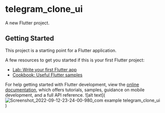 # telegram_clone_ui

A new Flutter project.

## Getting Started

This project is a starting point for a Flutter application.

A few resources to get you started if this is your first Flutter project:

- [Lab: Write your first Flutter app](https://docs.flutter.dev/get-started/codelab)
- [Cookbook: Useful Flutter samples](https://docs.flutter.dev/cookbook)

For help getting started with Flutter development, view the
[online documentation](https://docs.flutter.dev/), which offers tutorials,
samples, guidance on mobile development, and a full API reference.
![alt text](![Screenshot_2022-09-12-23-24-00-980_com example telegram_clone_ui](https://user-images.githubusercontent.com/91878561/189745866-6dc95e27-d0d6-4b6e-8f61-f1788abfdaa3.jpg)
)
